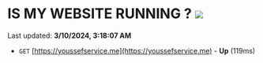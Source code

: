 # IS MY WEBSITE RUNNING ? [![](https://img.shields.io/static/v1?label=Sponsor&message=%E2%9D%A4&logo=GitHub&color=%23fe8e86)](https://github.com/sponsors/<username>)

Last updated: **3/10/2024, 3:18:07 AM**

- `GET` [https://youssefservice.me](https://youssefservice.me) - **Up** (119ms)
